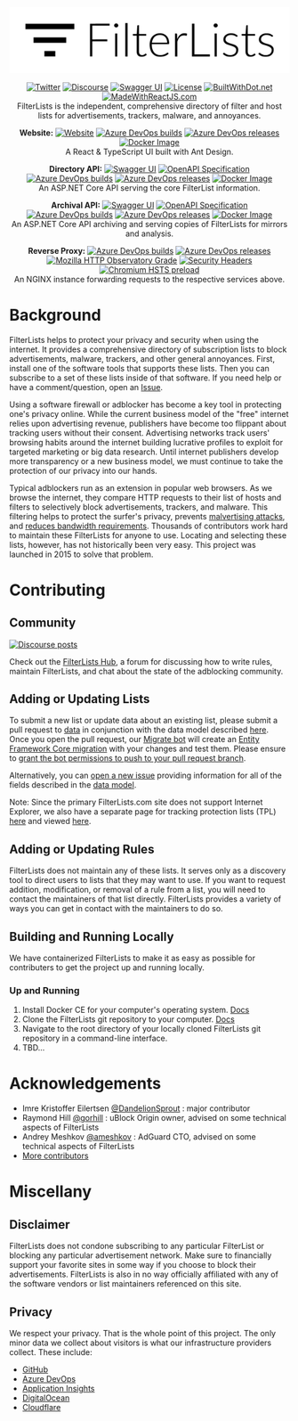 <p align="center"><img src="https://github.com/collinbarrett/FilterLists/blob/master/imgs/logo_filterlists.png"></p>

<p align="center">
<a href="https://twitter.com/FilterLists"><img alt="Twitter" src="https://img.shields.io/twitter/follow/FilterLists?style=social"></a>
<a href="https://hub.filterlists.com"><img alt="Discourse" src="https://img.shields.io/discourse/https/hub.filterlists.com/status.svg"></a>
<a href="https://filterlists.com/api"><img alt="Swagger UI" src="https://img.shields.io/website-up-down-green-red/http/shields.io.svg?label=API%20Docs" /></a>
<a href="https://github.com/collinbarrett/FilterLists/blob/master/LICENSE"><img alt="License" src="https://img.shields.io/github/license/collinbarrett/filterlists.svg"></a>
<a href="https://builtwithdot.net/project/125/filterlists"><img alt="BuiltWithDot.net" src="https://builtwithdot.net/project/125/filterlists/badge" /></a>
<a href="https://madewithreactjs.com/p/filterlists/shield-link"><img alt="MadeWithReactJS.com" src="https://madewithreactjs.com/storage/repo-shields/2335-shield.svg"/></a>
<br/>FilterLists is the independent, comprehensive directory of filter and host lists for advertisements, trackers, malware, and annoyances.</p>

<p align="center"><b>Website:</b>
<a href="https://filterlists.com/"><img alt="Website" src="https://img.shields.io/website-up-down-green-red/http/shields.io.svg?label=Website" /></a>
<a href="https://dev.azure.com/collinbarrett/FilterLists/_build/latest?definitionId=18"><img alt="Azure DevOps builds" src="https://dev.azure.com/collinbarrett/FilterLists/_apis/build/status/Web?branchName=master" /></a>
<a href="https://dev.azure.com/collinbarrett/FilterLists/_release?definitionId=4"><img alt="Azure DevOps releases" src="https://vsrm.dev.azure.com/collinbarrett/_apis/public/Release/badge/b06a3d5c-459e-4789-9735-0f5969006fe8/4/5" /></a>
<a href="https://github.com/users/collinbarrett/packages/container/package/filterlists-web"><img alt="Docker Image" src="https://img.shields.io/badge/docker%20image-web-blue" /></a>
<br/>A React & TypeScript UI built with Ant Design.</p>

<p align="center"><b>Directory API:</b>
<a href="https://filterlists.com/api/?urls.primaryName=Directory"><img alt="Swagger UI" src="https://img.shields.io/website-up-down-green-red/http/shields.io.svg?label=Directory%20API" /></a>
<a href="https://filterlists.com/api/directory/v1/swagger.json"><img alt="OpenAPI Specification" src="https://img.shields.io/swagger/valid/3.0?specUrl=https%3A%2F%2Ffilterlists.com%2Fapi%2Fdirectory%2Fv1%2Fswagger.json" ></a>
<a href="https://dev.azure.com/collinbarrett/FilterLists/_build/latest?definitionId=27"><img alt="Azure DevOps builds" src="https://dev.azure.com/collinbarrett/FilterLists/_apis/build/status/Directory%20API?branchName=master" /></a>
<a href="https://dev.azure.com/collinbarrett/FilterLists/_release?definitionId=3"><img alt="Azure DevOps releases" src="https://vsrm.dev.azure.com/collinbarrett/_apis/public/Release/badge/b06a3d5c-459e-4789-9735-0f5969006fe8/3/4" /></a>
<a href="https://github.com/users/collinbarrett/packages/container/package/filterlists-directory-api"><img alt="Docker Image" src="https://img.shields.io/badge/docker%20image-directory--api-blue" /></a>
<br/>An ASP.NET Core API serving the core FilterList information.</p>

<p align="center"><b>Archival API:</b>
<a href="https://filterlists.com/api/?urls.primaryName=Archival"><img alt="Swagger UI" src="https://img.shields.io/website-up-down-green-red/http/shields.io.svg?label=Archival%20API" /></a>
<a href="https://filterlists.com/api/archival/v1/swagger.json"><img alt="OpenAPI Specification" src="https://img.shields.io/swagger/valid/3.0?specUrl=https%3A%2F%2Ffilterlists.com%2Fapi%2Farchival%2Fv1%2Fswagger.json" ></a>
<a href="https://dev.azure.com/collinbarrett/FilterLists/_build/latest?definitionId=29"><img alt="Azure DevOps builds" src="https://dev.azure.com/collinbarrett/FilterLists/_apis/build/status/Archival%20API?branchName=master" /></a>
<a href="https://dev.azure.com/collinbarrett/FilterLists/_release?definitionId=7"><img alt="Azure DevOps releases" src="https://vsrm.dev.azure.com/collinbarrett/_apis/public/Release/badge/b06a3d5c-459e-4789-9735-0f5969006fe8/7/8" /></a>
<a href="https://github.com/users/collinbarrett/packages/container/package/filterlists-archival-api"><img alt="Docker Image" src="https://img.shields.io/badge/docker%20image-archival--api-blue" /></a>
<br/>An ASP.NET Core API archiving and serving copies of FilterLists for mirrors and analysis.</p>

<p align="center"><b>Reverse Proxy:</b>
<a href="https://dev.azure.com/collinbarrett/FilterLists/_build/latest?definitionId=21"><img alt="Azure DevOps builds" src="https://dev.azure.com/collinbarrett/FilterLists/_apis/build/status/Reverse%20Proxy?branchName=master" /></a>
<a href="https://dev.azure.com/collinbarrett/FilterLists/_release?definitionId=5"><img alt="Azure DevOps releases" src="https://vsrm.dev.azure.com/collinbarrett/_apis/public/Release/badge/b06a3d5c-459e-4789-9735-0f5969006fe8/5/6" /></a>
<a href="https://observatory.mozilla.org/analyze/filterlists.com"><img alt="Mozilla HTTP Observatory Grade" src="https://img.shields.io/mozilla-observatory/grade/filterlists.com?publish"></a>
<a href="https://securityheaders.com/?q=https%3A%2F%2Ffilterlists.com"><img alt="Security Headers" src="https://img.shields.io/security-headers?url=https%3A%2F%2Ffilterlists.com"></a>
<a href="https://hstspreload.org/?domain=filterlists.com"><img alt="Chromium HSTS preload" src="https://img.shields.io/hsts/preload/filterlists.com"></a>
<br/>An NGINX instance forwarding requests to the respective services above.</p>

# Background

FilterLists helps to protect your privacy and security when using the internet. It provides a comprehensive directory of subscription lists to block advertisements, malware, trackers, and other general annoyances. First, install one of the software tools that supports these lists. Then you can subscribe to a set of these lists inside of that software. If you need help or have a comment/question, open an [Issue](https://github.com/collinbarrett/FilterLists/issues).

Using a software firewall or adblocker has become a key tool in protecting one's privacy online. While the current business model of the "free" internet relies upon advertising revenue, publishers have become too flippant about tracking users without their consent. Advertising networks track users' browsing habits around the internet building lucrative profiles to exploit for targeted marketing or big data research. Until internet publishers develop more transparency or a new business model, we must continue to take the protection of our privacy into our hands.

Typical adblockers run as an extension in popular web browsers. As we browse the internet, they compare HTTP requests to their list of hosts and filters to selectively block advertisements, trackers, and malware. This filtering helps to protect the surfer's privacy, prevents [malvertising attacks](http://www.wired.com/insights/2014/11/malvertising-is-cybercriminals-latest-sweet-spot/ "Why Malvertising Is Cybercriminals' Latest Sweet Spot - Wired"), and [reduces bandwidth requirements](http://venturebeat.com/2015/07/08/blocking-ads-can-cut-network-traffic-25-to-40-study-shows/ "Blocking Ads Can Cut Network Traffic 25% to 40%, Study Shows - VentureBeat"). Thousands of contributors work hard to maintain these FilterLists for anyone to use. Locating and selecting these lists, however, has not historically been very easy. This project was launched in 2015 to solve that problem.

# Contributing

## Community

<a href="https://hub.filterlists.com"><img alt="Discourse posts" src="https://img.shields.io/discourse/https/hub.filterlists.com/posts.svg"></a>

Check out the <a href="https://hub.filterlists.com">FilterLists Hub</a>, a forum for discussing how to write rules, maintain FilterLists, and chat about the state of the adblocking community.

## Adding or Updating Lists

To submit a new list or update data about an existing list, please submit a pull request to [data](https://github.com/collinbarrett/FilterLists/tree/master/services/Directory/data) in conjunction with the data model described [here](https://github.com/collinbarrett/FilterLists/wiki/Data-Model_sidebar). Once you open the pull request, our [Migrate bot](https://github.com/collinbarrett/FilterLists/blob/master/services/Directory/azure-pipelines.migrate.yaml) will create an [Entity Framework Core migration](https://docs.microsoft.com/en-us/ef/core/managing-schemas/migrations/?tabs=dotnet-core-cli) with your changes and test them. Please ensure to [grant the bot permissions to push to your pull request branch](https://help.github.com/en/github/collaborating-with-issues-and-pull-requests/allowing-changes-to-a-pull-request-branch-created-from-a-fork).

Alternatively, you can [open a new issue](https://github.com/collinbarrett/FilterLists/issues/new) providing information for all of the fields described in the [data model](https://github.com/collinbarrett/FilterLists/wiki/Data-Model_sidebar).

Note: Since the primary FilterLists.com site does not support Internet Explorer, we also have a separate page for tracking protection lists (TPL) [here](https://github.com/collinbarrett/FilterLists/blob/master/web/public/tpl.html) and viewed [here](https://filterlists.com/tpl.html).

## Adding or Updating Rules

FilterLists does not maintain any of these lists. It serves only as a discovery tool to direct users to lists that they may want to use. If you want to request addition, modification, or removal of a rule from a list, you will need to contact the maintainers of that list directly. FilterLists provides a variety of ways you can get in contact with the maintainers to do so.

## Building and Running Locally

We have containerized FilterLists to make it as easy as possible for contributers to get the project up and running locally.

### Up and Running

1. Install Docker CE for your computer's operating system. [Docs](https://docs.docker.com/install/)
2. Clone the FilterLists git repository to your computer. [Docs](https://help.github.com/en/articles/cloning-a-repository)
3. Navigate to the root directory of your locally cloned FilterLists git repository in a command-line interface.
4. TBD...

# Acknowledgements

- Imre Kristoffer Eilertsen [@DandelionSprout](https://github.com/DandelionSprout) : major contributor
- Raymond Hill [@gorhill](https://github.com/gorhill) : uBlock Origin owner, advised on some technical aspects of FilterLists
- Andrey Meshkov [@ameshkov](https://github.com/ameshkov) : AdGuard CTO, advised on some technical aspects of FilterLists
- [More contributors](https://github.com/collinbarrett/FilterLists/graphs/contributors)

# Miscellany

## Disclaimer

FilterLists does not condone subscribing to any particular FilterList or blocking any particular advertisement network. Make sure to financially support your favorite sites in some way if you choose to block their advertisements. FilterLists is also in no way officially affiliated with any of the software vendors or list maintainers referenced on this site.

## Privacy

We respect your privacy. That is the whole point of this project. The only minor data we collect about visitors is what our infrastructure providers collect. These include:

- [GitHub](https://help.github.com/articles/github-privacy-statement/)
- [Azure DevOps](https://docs.microsoft.com/en-us/azure/devops/organizations/security/data-protection?view=azure-devops)
- [Application Insights](https://docs.microsoft.com/en-us/azure/azure-monitor/app/data-retention-privacy)
- [DigitalOcean](https://www.digitalocean.com/legal/privacy-policy/)
- [Cloudflare](https://www.cloudflare.com/analytics/)
